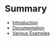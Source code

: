 # Summary

- [Introduction](./Introduction.md)
- [Documentation](./Documentation.md)
- [Various Examples](./VariousExamples.md)